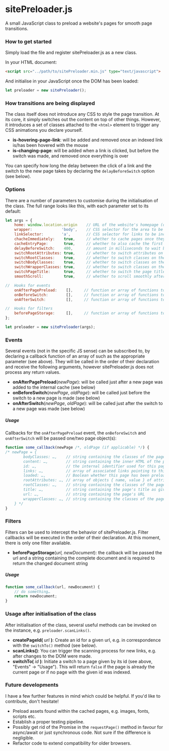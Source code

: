 # sitePreloader.js
A small JavaScript class to preload a website's pages for smooth page transitions.

### How to get started
Simply load the file and register sitePreloader.js as a new class.

In your HTML document:
```html
<script src="../path/to/sitePreloader.min.js" type="text/javascript">
```
And initialise in your JavaScript once the DOM has been loaded:
```javascript
let preloader = new sitePreloader();
```

### How transitions are being displayed

The class itself does not introduce any CSS to style the page transition. At its core, it simply switches out the content on top of other things. However, it introduces a set of classes attached to the ```<html>``` element to trigger any CSS animations you declare yourself.

* **is-hovering-page-link**: will be added and removed once an indexed link is/has been hovered with the mouse
* **is-changing-page**: will be added when a link is clicked, but before the switch was made, and removed once everything is over

You can specify how long the delay between the click of a link and the switch to the new page takes by declaring the ```delayBeforeSwitch``` option (see below).

### Options

There are a number of parameters to customise during the initialisation of the class. The full range looks like this, with each parameter set to its default:
```javascript
let args = {
    home: window.location.origin    // URL of the website's homepage (only links pointing to here or its subdirectories will be considered)
    wrapper:             'body',    // CSS selector for the area to be preloaded and switched
    linkSelector:        'a',       // CSS selector for links to be included. Will only preload same-origin links anyway
    chacheImmediately:    true,     // whether to cache pages once they're found
    cacheEntryPage:       true,     // whether to also cache the first page a user visits
    delayBeforeSwitch:    400,      // amount in milliseconds to wait before the new page is being displayed
    switchRootAttributes: true,     // whether to switch attributes on the <html> element (e.g. lang, manifest)
    switchRootClasses:    true,     // whether to switch classes on the <html> element
    switchBodyClasses:    true,     // whether to switch classes on the <body> element
    switchWrapperClasses: true,     // whether to switch classes on the <body> element
    switchPageTitle:      true,     // whether to switch the page title given by the <title> element
    smoothScroll:         true,     // whether to scroll smoothly after page switch

//  Hooks for events
    onAfterPagePreload:    [],     // function or array of functions to be fired after a page was preloaded
    onBeforeSwitch:        [],     // function or array of functions to be fired before content will be switched
    onAfterSwitch:         [],     // function or array of functions to be fired after content has been switched

//  Hooks for filters
    beforePageStorage:     [],     // function or array of functions to filter the fetched document before it is stored
};

let preloader = new sitePreloader(args);
```

### Events

Several events (not in the specific JS sense) can be subscribed to, by declaring a callback function of an array of such as the appropriate parameter (see above). They will be called in the order of their declaration and receive the following arguments, however sitePreloader.js does not process any return values.

* **onAfterPagePreload**(*newPage*): will be called just after a new page was added to the internal cache (see below)
* **onBeforeSwitch**(*newPage*, *oldPage*): will be called just before the switch to a new page is made (see below)
* **onAfterSwitch**(*newPage*, *oldPage*): will be called just after the switch to a new page was made (see below)

##### Usage

Callbacks for the ``onAfterPagePreload`` event, the ``onBeforeSwitch`` and ``onAfterSwitch`` will be passed one/two page object(s):

```javascript
function some_callback(newPage /*, oldPage (if applicable) */) {
/* newPage = {
        bodyClasses: …,    // string containing the classes of the page's <body> tag
        content: …,        // string containing the inner HTML of the page's wrapper region (see options)
        id: …,             // the internal identifier used for this page (directly tied to its URL),
        links: …,          // array of associated links pointing to this page, represented by a link object { element, eventsRegistered, url }
        loaded: …,         // Boolean whether this page has been preloaded (always true)
        rootAttributes: …, // array of objects { name, value } of attributes of the page's <html> element (excluding class)
        rootClasses: …,    // string containing the classes of the page's <html> element
        title: …,          // string containing the page's title as given by the <title> element
        url: …,            // string containing the page's URL
        wrapperClasses: …, // string containing the classes of the page's wrapper element (see options)
    } */
}
```

### Filters

Filters can be used to intercept the behavior of sitePreloader.js. Filter callbacks will be executed in the order of their declaration. At this moment, there is only one filter available.
* **beforePageStorage**(*url, newDocument*): the callback will be passed the url and a string containing the complete document and is required to return the changed document string

##### Usage

```javascript
function some_callback(url, newDocument) {
    // do something…
    return newDocument;
}
```

### Usage after initialisation of the class

After initialisation of the class, several useful methods can be invoked on the instance, e.g. ```preloader.scanLinks()```.
* **createPageId(** *url* **)**: Create an id for a given url, e.g. in correspondence with the ```switchTo()``` method (see below).
* **scanLinks()**: You can trigger the scanning process for new links, e.g. after changes to the DOM were made.
* **switchTo(** *id* **)**: Initiate a switch to a page given by its id (see above, "Events" -> "Usage"). This will return ```false``` if the page is already the current page or if no page with the given id was indexed.

### Future developments

I have a few further features in mind which could be helpful. If you'd like to contribute, don't hesitate!
* Preload assets found within the cached pages, e.g. images, fonts, scripts etc.
* Establish a proper testing pipeline.
* Possibly get rid of the Promise in the ```requestPage()``` method in favour for async/await or just synchronous code. Not sure if the difference is negligible.
* Refactor code to extend compatibility for older browsers.
